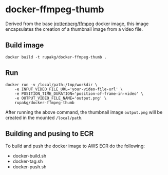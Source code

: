 # docker-ffmpeg-thumb

Derived from the base [jrottenberg/ffmpeg](https://hub.docker.com/r/jrottenberg/ffmpeg/) docker image, this image encapsulates the creation of a thumbnail image from a video file.

## Build image

```
docker build -t rupakg/docker-ffmpeg-thumb .
```

## Run

```
docker run -v /local/path:/tmp/workdir \
    -e INPUT_VIDEO_FILE_URL='your-video-file-url' \
    -e POSITION_TIME_DURATION='position-of-frame-in-video' \
    -e OUTPUT_VIDEO_FILE_NAME='output.png' \
    rupakg/docker-ffmpeg-thumb

```
After running the above command, the thumbnail image `output.png` will be created in the mounted `/local/path`.

## Building and pusing to ECR
To build and push the docker image to AWS ECR do the following:

- docker-build.sh
- docker-tag.sh
- docker-push.sh

